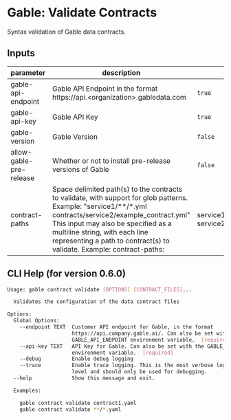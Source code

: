 # Gable: Validate Contracts

Syntax validation of Gable data contracts.

## Inputs

| parameter | description | required | default |
| --- | --- | --- | --- |
| gable-api-endpoint | Gable API Endpoint in the format https://api.\<organization\>.gabledata.com | `true` |  |
| gable-api-key | Gable API Key | `true` |  |
| gable-version | Gable Version | `false` | latest |
| allow-gable-pre-release | Whether or not to install pre-release versions of Gable | `false` | false |
| contract-paths | Space delimited path(s) to the contracts to validate, with support for glob patterns. Example:    "service1/**/*.yml contracts/service2/example_contract.yml" This input may also be specified as a multiline string, with each line representing a path to contract(s) to validate. Example:   contract-paths: |     service1/**/*.yml     service2/example_contract.yml  | `true` |  |

## CLI Help (for version 0.6.0)

```bash
Usage: gable contract validate [OPTIONS] [CONTRACT_FILES]...

  Validates the configuration of the data contract files

Options:
  Global Options: 
    --endpoint TEXT  Customer API endpoint for Gable, in the format
                     https://api.company.gable.ai/. Can also be set with the
                     GABLE_API_ENDPOINT environment variable.  [required]
    --api-key TEXT   API Key for Gable. Can also be set with the GABLE_API_KEY
                     environment variable.  [required]
    --debug          Enable debug logging
    --trace          Enable trace logging. This is the most verbose logging
                     level and should only be used for debugging.
  --help             Show this message and exit.

  Examples:

    gable contract validate contract1.yaml
    gable contract validate **/*.yaml
```
